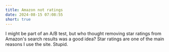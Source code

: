 ```yaml
---
title: Amazon not ratings
date: 2024-08-15 07:08:55
short: true
---
```


I might be part of an A/B test, but who thought removing star ratings from Amazon's search results was a good idea? Star ratings are one of the main reasons I use the site. Stupid.
